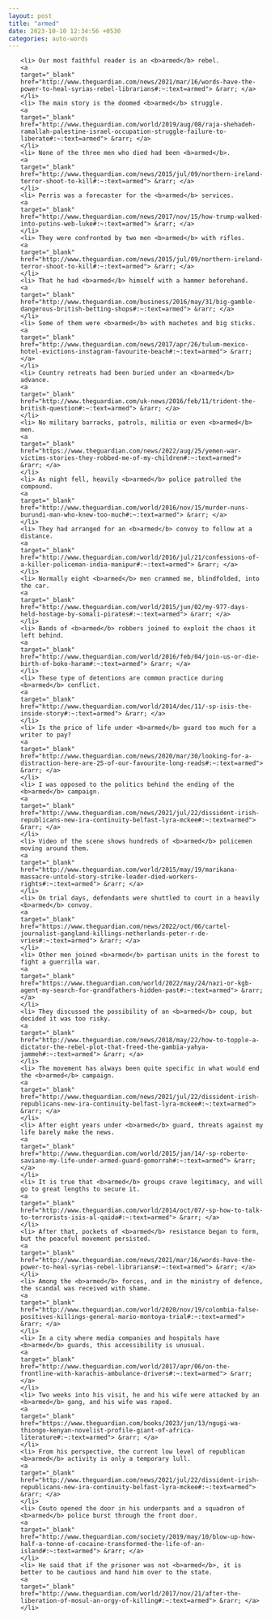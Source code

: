```yaml
---
layout: post
title: "armed"
date: 2023-10-10 12:34:56 +0530
categories: auto-words
---
```

<ol>

    <li> Our most faithful reader is an <b>armed</b> rebel.
    <a 
    target="_blank" 
    href="http://www.theguardian.com/news/2021/mar/16/words-have-the-power-to-heal-syrias-rebel-librarians#:~:text=armed"> &rarr; </a>
    </li>
    <li> The main story is the doomed <b>armed</b> struggle.
    <a 
    target="_blank" 
    href="http://www.theguardian.com/world/2019/aug/08/raja-shehadeh-ramallah-palestine-israel-occupation-struggle-failure-to-liberate#:~:text=armed"> &rarr; </a>
    </li>
    <li> None of the three men who died had been <b>armed</b>.
    <a 
    target="_blank" 
    href="http://www.theguardian.com/news/2015/jul/09/northern-ireland-terror-shoot-to-kill#:~:text=armed"> &rarr; </a>
    </li>
    <li> Perris was a forecaster for the <b>armed</b> services.
    <a 
    target="_blank" 
    href="http://www.theguardian.com/news/2017/nov/15/how-trump-walked-into-putins-web-luke#:~:text=armed"> &rarr; </a>
    </li>
    <li> They were confronted by two men <b>armed</b> with rifles.
    <a 
    target="_blank" 
    href="http://www.theguardian.com/news/2015/jul/09/northern-ireland-terror-shoot-to-kill#:~:text=armed"> &rarr; </a>
    </li>
    <li> That he had <b>armed</b> himself with a hammer beforehand.
    <a 
    target="_blank" 
    href="http://www.theguardian.com/business/2016/may/31/big-gamble-dangerous-british-betting-shops#:~:text=armed"> &rarr; </a>
    </li>
    <li> Some of them were <b>armed</b> with machetes and big sticks.
    <a 
    target="_blank" 
    href="http://www.theguardian.com/news/2017/apr/26/tulum-mexico-hotel-evictions-instagram-favourite-beach#:~:text=armed"> &rarr; </a>
    </li>
    <li> Country retreats had been buried under an <b>armed</b> advance.
    <a 
    target="_blank" 
    href="http://www.theguardian.com/uk-news/2016/feb/11/trident-the-british-question#:~:text=armed"> &rarr; </a>
    </li>
    <li> No military barracks, patrols, militia or even <b>armed</b> men.
    <a 
    target="_blank" 
    href="https://www.theguardian.com/news/2022/aug/25/yemen-war-victims-stories-they-robbed-me-of-my-children#:~:text=armed"> &rarr; </a>
    </li>
    <li> As night fell, heavily <b>armed</b> police patrolled the compound.
    <a 
    target="_blank" 
    href="http://www.theguardian.com/world/2016/nov/15/murder-nuns-burundi-man-who-knew-too-much#:~:text=armed"> &rarr; </a>
    </li>
    <li> They had arranged for an <b>armed</b> convoy to follow at a distance.
    <a 
    target="_blank" 
    href="http://www.theguardian.com/world/2016/jul/21/confessions-of-a-killer-policeman-india-manipur#:~:text=armed"> &rarr; </a>
    </li>
    <li> Normally eight <b>armed</b> men crammed me, blindfolded, into the car.
    <a 
    target="_blank" 
    href="http://www.theguardian.com/world/2015/jun/02/my-977-days-held-hostage-by-somali-pirates#:~:text=armed"> &rarr; </a>
    </li>
    <li> Bands of <b>armed</b> robbers joined to exploit the chaos it left behind.
    <a 
    target="_blank" 
    href="http://www.theguardian.com/world/2016/feb/04/join-us-or-die-birth-of-boko-haram#:~:text=armed"> &rarr; </a>
    </li>
    <li> These type of detentions are common practice during <b>armed</b> conflict.
    <a 
    target="_blank" 
    href="http://www.theguardian.com/world/2014/dec/11/-sp-isis-the-inside-story#:~:text=armed"> &rarr; </a>
    </li>
    <li> Is the price of life under <b>armed</b> guard too much for a writer to pay?
    <a 
    target="_blank" 
    href="http://www.theguardian.com/news/2020/mar/30/looking-for-a-distraction-here-are-25-of-our-favourite-long-reads#:~:text=armed"> &rarr; </a>
    </li>
    <li> I was opposed to the politics behind the ending of the <b>armed</b> campaign.
    <a 
    target="_blank" 
    href="http://www.theguardian.com/news/2021/jul/22/dissident-irish-republicans-new-ira-continuity-belfast-lyra-mckee#:~:text=armed"> &rarr; </a>
    </li>
    <li> Video of the scene shows hundreds of <b>armed</b> policemen moving around them.
    <a 
    target="_blank" 
    href="http://www.theguardian.com/world/2015/may/19/marikana-massacre-untold-story-strike-leader-died-workers-rights#:~:text=armed"> &rarr; </a>
    </li>
    <li> On trial days, defendants were shuttled to court in a heavily <b>armed</b> convoy.
    <a 
    target="_blank" 
    href="https://www.theguardian.com/news/2022/oct/06/cartel-journalist-gangland-killings-netherlands-peter-r-de-vries#:~:text=armed"> &rarr; </a>
    </li>
    <li> Other men joined <b>armed</b> partisan units in the forest to fight a guerrilla war.
    <a 
    target="_blank" 
    href="https://www.theguardian.com/world/2022/may/24/nazi-or-kgb-agent-my-search-for-grandfathers-hidden-past#:~:text=armed"> &rarr; </a>
    </li>
    <li> They discussed the possibility of an <b>armed</b> coup, but decided it was too risky.
    <a 
    target="_blank" 
    href="http://www.theguardian.com/news/2018/may/22/how-to-topple-a-dictator-the-rebel-plot-that-freed-the-gambia-yahya-jammeh#:~:text=armed"> &rarr; </a>
    </li>
    <li> The movement has always been quite specific in what would end the <b>armed</b> campaign.
    <a 
    target="_blank" 
    href="http://www.theguardian.com/news/2021/jul/22/dissident-irish-republicans-new-ira-continuity-belfast-lyra-mckee#:~:text=armed"> &rarr; </a>
    </li>
    <li> After eight years under <b>armed</b> guard, threats against my life barely make the news.
    <a 
    target="_blank" 
    href="http://www.theguardian.com/world/2015/jan/14/-sp-roberto-saviano-my-life-under-armed-guard-gomorrah#:~:text=armed"> &rarr; </a>
    </li>
    <li> It is true that <b>armed</b> groups crave legitimacy, and will go to great lengths to secure it.
    <a 
    target="_blank" 
    href="http://www.theguardian.com/world/2014/oct/07/-sp-how-to-talk-to-terrorists-isis-al-qaida#:~:text=armed"> &rarr; </a>
    </li>
    <li> After that, pockets of <b>armed</b> resistance began to form, but the peaceful movement persisted.
    <a 
    target="_blank" 
    href="http://www.theguardian.com/news/2021/mar/16/words-have-the-power-to-heal-syrias-rebel-librarians#:~:text=armed"> &rarr; </a>
    </li>
    <li> Among the <b>armed</b> forces, and in the ministry of defence, the scandal was received with shame.
    <a 
    target="_blank" 
    href="http://www.theguardian.com/world/2020/nov/19/colombia-false-positives-killings-general-mario-montoya-trial#:~:text=armed"> &rarr; </a>
    </li>
    <li> In a city where media companies and hospitals have <b>armed</b> guards, this accessibility is unusual.
    <a 
    target="_blank" 
    href="http://www.theguardian.com/world/2017/apr/06/on-the-frontline-with-karachis-ambulance-drivers#:~:text=armed"> &rarr; </a>
    </li>
    <li> Two weeks into his visit, he and his wife were attacked by an <b>armed</b> gang, and his wife was raped.
    <a 
    target="_blank" 
    href="https://www.theguardian.com/books/2023/jun/13/ngugi-wa-thiongo-kenyan-novelist-profile-giant-of-africa-literature#:~:text=armed"> &rarr; </a>
    </li>
    <li> From his perspective, the current low level of republican <b>armed</b> activity is only a temporary lull.
    <a 
    target="_blank" 
    href="http://www.theguardian.com/news/2021/jul/22/dissident-irish-republicans-new-ira-continuity-belfast-lyra-mckee#:~:text=armed"> &rarr; </a>
    </li>
    <li> Couto opened the door in his underpants and a squadron of <b>armed</b> police burst through the front door.
    <a 
    target="_blank" 
    href="http://www.theguardian.com/society/2019/may/10/blow-up-how-half-a-tonne-of-cocaine-transformed-the-life-of-an-island#:~:text=armed"> &rarr; </a>
    </li>
    <li> He said that if the prisoner was not <b>armed</b>, it is better to be cautious and hand him over to the state.
    <a 
    target="_blank" 
    href="http://www.theguardian.com/world/2017/nov/21/after-the-liberation-of-mosul-an-orgy-of-killing#:~:text=armed"> &rarr; </a>
    </li>